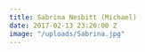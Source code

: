 ```yaml
---
title: Sabrina Nesbitt (Michael)
date: 2017-02-13 23:26:00 Z
image: "/uploads/Sabrina.jpg"
---
```


